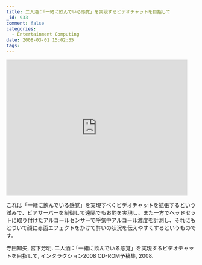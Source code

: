 ```yaml
---
title: 二人酒：「一緒に飲んでいる感覚」を実現するビデオチャットを目指して
_id: 933
comment: false
categories:
  - Entertainment Computing
date: 2008-03-01 15:02:35
tags:
---
```



<iframe width="480" height="360" src="https://www.youtube.com/embed/1D6goGnYG2Y?rel=0" frameborder="0" allowfullscreen></iframe>

<!--more-->

これは「一緒に飲んでいる感覚」を実現すべくビデオチャットを拡張するという試みで、ビアサーバーを制御して遠隔でもお酌を実現し、また一方でヘッドセットに取り付けたアルコールセンサーで呼気中アルコール濃度を計測し、それにもとづいて顔に赤面エフェクトをかけて酔いの状況を伝えやすくするというものです。

寺田知矢, 宮下芳明. 二人酒：「一緒に飲んでいる感覚」を実現するビデオチャットを目指して, インタラクション2008 CD-ROM予稿集, 2008.
